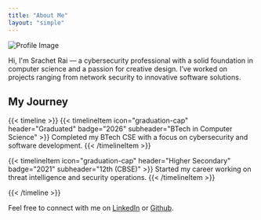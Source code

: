 ```yaml
---
title: "About Me"
layout: "simple"
---
```


![Profile Image](profile.png)

Hi, I'm Srachet Rai — a cybersecurity professional with a solid foundation in computer science and a passion for creative design. I’ve worked on projects ranging from network security to innovative software solutions.

## My Journey

{{< timeline >}}
{{< timelineItem icon="graduation-cap" header="Graduated" badge="2026" subheader="BTech in Computer Science" >}}
Completed my BTech CSE with a focus on cybersecurity and software development.
{{< /timelineItem >}}

{{< timelineItem icon="graduation-cap" header="Higher Secondary" badge="2021" subheader="12th (CBSE)" >}}
Started my career working on threat intelligence and security operations.
{{< /timelineItem >}}


{{< /timeline >}}

Feel free to connect with me on [LinkedIn](https://linkedin.com/in/yourprofile) or [Github](https://github.com/Cryio).
